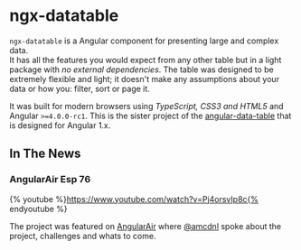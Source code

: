 # ngx-datatable

`ngx-datatable` is a Angular component for presenting large and complex data.  
It has all the features you would expect from any other table but in a light package 
with _no external dependencies_. The table was designed to be extremely flexible and light; 
it doesn't make any assumptions about your data or how you: filter, sort or page it.

It was built for modern browsers using _TypeScript, CSS3 and HTML5_ and Angular `>=4.0.0-rc1`. 
This is the sister project of the [angular-data-table](https://github.com/swimlane/angular-data-table) 
that is designed for Angular 1.x.

## In The News

### AngularAir Esp 76
{% youtube %}https://www.youtube.com/watch?v=Pj4orsvIp8c{% endyoutube %}

The project was featured on [AngularAir](https://angularair.com/) where [@amcdnl](https://github.com/amcdnl)
spoke about the project, challenges and whats to come.
